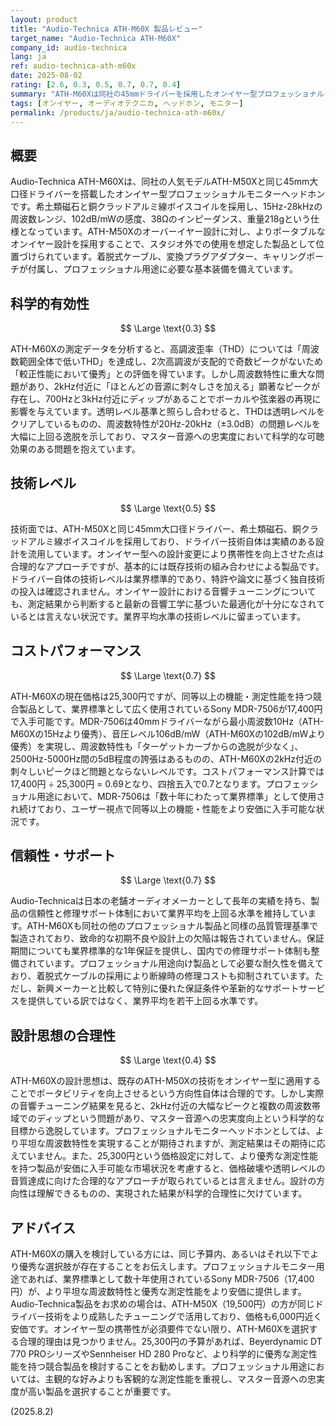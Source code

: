```yaml
---
layout: product
title: "Audio-Technica ATH-M60X 製品レビュー"
target_name: "Audio-Technica ATH-M60X"
company_id: audio-technica
lang: ja
ref: audio-technica-ath-m60x
date: 2025-08-02
rating: [2.6, 0.3, 0.5, 0.7, 0.7, 0.4]
summary: "ATH-M60Xは同社の45mmドライバーを採用したオンイヤー型プロフェッショナルモニターヘッドホンですが、2kHz付近の大幅なピークと700Hz、3kHz付近のディップにより周波数特性の問題が顕著です。25,300円という価格に対して同等以上の性能を持つ競合製品がより安価に入手可能であり、コストパフォーマンスに課題があります。"
tags: [オンイヤー, オーディオテクニカ, ヘッドホン, モニター]
permalink: /products/ja/audio-technica-ath-m60x/
---
```

## 概要

Audio-Technica ATH-M60Xは、同社の人気モデルATH-M50Xと同じ45mm大口径ドライバーを搭載したオンイヤー型プロフェッショナルモニターヘッドホンです。希土類磁石と銅クラッドアルミ線ボイスコイルを採用し、15Hz-28kHzの周波数レンジ、102dB/mWの感度、38Ωのインピーダンス、重量218gという仕様となっています。ATH-M50Xのオーバーイヤー設計に対し、よりポータブルなオンイヤー設計を採用することで、スタジオ外での使用を想定した製品として位置づけられています。着脱式ケーブル、変換プラグアダプター、キャリングポーチが付属し、プロフェッショナル用途に必要な基本装備を備えています。

## 科学的有効性

$$ \Large \text{0.3} $$

ATH-M60Xの測定データを分析すると、高調波歪率（THD）については「周波数範囲全体で低いTHD」を達成し、2次高調波が支配的で奇数ピークがないため「較正性能において優秀」との評価を得ています。しかし周波数特性に重大な問題があり、2kHz付近に「ほとんどの音源に刺々しさを加える」顕著なピークが存在し、700Hzと3kHz付近にディップがあることでボーカルや弦楽器の再現に影響を与えています。透明レベル基準と照らし合わせると、THDは透明レベルをクリアしているものの、周波数特性が20Hz-20kHz（±3.0dB）の問題レベルを大幅に上回る逸脱を示しており、マスター音源への忠実度において科学的な可聴効果のある問題を抱えています。

## 技術レベル

$$ \Large \text{0.5} $$

技術面では、ATH-M50Xと同じ45mm大口径ドライバー、希土類磁石、銅クラッドアルミ線ボイスコイルを採用しており、ドライバー技術自体は実績のある設計を流用しています。オンイヤー型への設計変更により携帯性を向上させた点は合理的なアプローチですが、基本的には既存技術の組み合わせによる製品です。ドライバー自体の技術レベルは業界標準的であり、特許や論文に基づく独自技術の投入は確認されません。オンイヤー設計における音響チューニングについても、測定結果から判断すると最新の音響工学に基づいた最適化が十分になされているとは言えない状況です。業界平均水準の技術レベルに留まっています。

## コストパフォーマンス

$$ \Large \text{0.7} $$

ATH-M60Xの現在価格は25,300円ですが、同等以上の機能・測定性能を持つ競合製品として、業界標準として広く使用されているSony MDR-7506が17,400円で入手可能です。MDR-7506は40mmドライバーながら最小周波数10Hz（ATH-M60Xの15Hzより優秀）、音圧レベル106dB/mW（ATH-M60Xの102dB/mWより優秀）を実現し、周波数特性も「ターゲットカーブからの逸脱が少なく」、2500Hz-5000Hz間の5dB程度の誇張はあるものの、ATH-M60Xの2kHz付近の刺々しいピークほど問題とならないレベルです。コストパフォーマンス計算では17,400円 ÷ 25,300円 = 0.69となり、四捨五入で0.7となります。プロフェッショナル用途において、MDR-7506は「数十年にわたって業界標準」として使用され続けており、ユーザー視点で同等以上の機能・性能をより安価に入手可能な状況です。

## 信頼性・サポート

$$ \Large \text{0.7} $$

Audio-Technicaは日本の老舗オーディオメーカーとして長年の実績を持ち、製品の信頼性と修理サポート体制において業界平均を上回る水準を維持しています。ATH-M60Xも同社の他のプロフェッショナル製品と同様の品質管理基準で製造されており、致命的な初期不良や設計上の欠陥は報告されていません。保証期間についても業界標準的な1年保証を提供し、国内での修理サポート体制も整備されています。プロフェッショナル用途向け製品として必要な耐久性を備えており、着脱式ケーブルの採用により断線時の修理コストも抑制されています。ただし、新興メーカーと比較して特別に優れた保証条件や革新的なサポートサービスを提供している訳ではなく、業界平均を若干上回る水準です。

## 設計思想の合理性

$$ \Large \text{0.4} $$

ATH-M60Xの設計思想は、既存のATH-M50Xの技術をオンイヤー型に適用することでポータビリティを向上させるという方向性自体は合理的です。しかし実際の音響チューニング結果を見ると、2kHz付近の大幅なピークと複数の周波数帯域でのディップという問題があり、マスター音源への忠実度向上という科学的な目標から逸脱しています。プロフェッショナルモニターヘッドホンとしては、より平坦な周波数特性を実現することが期待されますが、測定結果はその期待に応えていません。また、25,300円という価格設定に対して、より優秀な測定性能を持つ製品が安価に入手可能な市場状況を考慮すると、価格破壊や透明レベルの音質達成に向けた合理的なアプローチが取られているとは言えません。設計の方向性は理解できるものの、実現された結果が科学的合理性に欠けています。

## アドバイス

ATH-M60Xの購入を検討している方には、同じ予算内、あるいはそれ以下でより優秀な選択肢が存在することをお伝えします。プロフェッショナルモニター用途であれば、業界標準として数十年使用されているSony MDR-7506（17,400円）が、より平坦な周波数特性と優秀な測定性能をより安価に提供します。Audio-Technica製品をお求めの場合は、ATH-M50X（19,500円）の方が同じドライバー技術をより成熟したチューニングで活用しており、価格も6,000円近く安価です。オンイヤー型の携帯性が必須要件でない限り、ATH-M60Xを選択する合理的理由は見つかりません。25,300円の予算があれば、Beyerdynamic DT 770 PROシリーズやSennheiser HD 280 Proなど、より科学的に優秀な測定性能を持つ競合製品を検討することをお勧めします。プロフェッショナル用途においては、主観的な好みよりも客観的な測定性能を重視し、マスター音源への忠実度が高い製品を選択することが重要です。

(2025.8.2)
